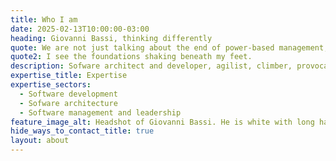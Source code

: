 ```yaml
---
title: Who I am
date: 2025-02-13T10:00:00-03:00
heading: Giovanni Bassi, thinking differently
quote: We are not just talking about the end of power-based management, but the end of useless competition, consumerism, and the end of appearances being more important than being.
quote2: I see the foundations shaking beneath my feet.
description: Sofware architect and developer, agilist, climber, provocateur. He founded and sold Lambda3, a software company that was born by breaking away from traditional methods. He believes that heterarchy works better than hierarchy. He has been in the market for 25+ years, has received awards, published articles and given lectures in Brazil and abroad.
expertise_title: Expertise
expertise_sectors:
  - Software development
  - Sofware architecture
  - Software management and leadership
feature_image_alt: Headshot of Giovanni Bassi. He is white with long hair, is looking to the left, has his hair down, sunglasses and a red t-shirt, which reads 'nothing to lose', in Brazilian.
hide_ways_to_contact_title: true
layout: about
---
```


